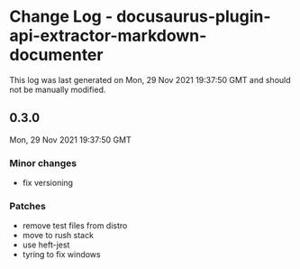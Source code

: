 # Change Log - docusaurus-plugin-api-extractor-markdown-documenter

This log was last generated on Mon, 29 Nov 2021 19:37:50 GMT and should not be manually modified.

## 0.3.0
Mon, 29 Nov 2021 19:37:50 GMT

### Minor changes

- fix versioning

### Patches

- remove test files from distro
- move to rush stack
- use heft-jest
- tyring to fix windows

